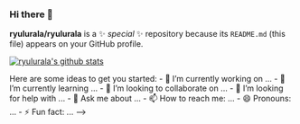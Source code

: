 ### Hi there 👋

**ryulurala/ryulurala** is a ✨ _special_ ✨ repository because its `README.md` (this file) appears on your GitHub profile.

[![ryulurala's github stats](https://github-readme-stats.vercel.app/api?username=ryulurala)](https://github.com/anuraghazra/github-readme-stats)

<!-->
Here are some ideas to get you started:

- 🔭 I’m currently working on ...

- 🌱 I’m currently learning ...
- 👯 I’m looking to collaborate on ...
- 🤔 I’m looking for help with ...
- 💬 Ask me about ...
- 📫 How to reach me: ...
- 😄 Pronouns: ...
- ⚡ Fun fact: ...
-->
